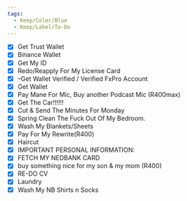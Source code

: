 ```yaml
---
tags:
  - Keep/Color/Blue
  - Keep/Label/To-Do
---
```



- [X] Get Trust Wallet 
- [X] Binance Wallet
- [X] Get My ID 
- [X] Redo/Reapply For My License Card
- [X] –Get Wallet Verified / Verified FxPro Account
- [X] Get Wallet
- [X] Pay Mane For Mic, Buy another Podcast Mic (R400max)
- [X] Get The Car!!!!!!
- [X] Cut & Send The Minutes For Monday
- [X] Spring Clean The Fuck Out Of My Bedroom.
- [X] Wash My Blankets/Sheets
- [X] Pay For My Rewrite(R400)
- [X] Haircut
- [X] IMPORTANT PERSONAL INFORMATION:
- [X] FETCH MY NEDBANK CARD
- [X] buy something nice for my son & my mom (R400)
- [X] RE-DO CV
- [X] Laundry
- [X] Wash My NB Shirts n Socks